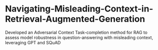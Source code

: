 # Navigating-Misleading-Context-in-Retrieval-Augmented-Generation
Developed an Adversarial Context Task-completion method for RAG to assess model robustness in question-answering with misleading context, leveraging GPT and SQuAD
